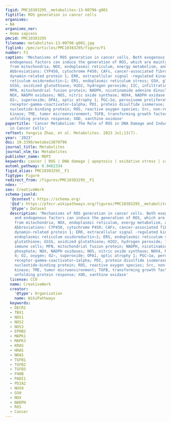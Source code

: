 ```yaml
---
figid: PMC10383295__metabolites-13-00796-g001
figtitle: ROS generation in cancer cells
organisms:
- NA
organisms_ner:
- Homo sapiens
pmcid: PMC10383295
filename: metabolites-13-00796-g001.jpg
figlink: /pmc/articles/PMC10383295/figure/F1
number: F1
caption: 'Mechanisms of ROS generation in cancer cells. Both exogenous stimuli and
  endogenous factors can induce the generation of ROS, which are mainly generated
  from mitochondria, NOX, endoplasmic reticulum, energy metabolism, and other pathways.
  Abbreviations: CYP450, cytochrome P450; CAFs, cancer-associated fibroblasts; DRP1,
  dynamin-related protein 1; ERK, extracellular signal -regulated kinase; ERO−1, endoplasmic
  reticulum oxidoreductin−1; ERS, endoplasmic reticulum stress; GSH, glutathione;
  GSSG, oxidized glutathione; H2O2, hydrogen peroxide; IIC, infiltrating immune cells;
  MFN, mitochondrial fusion protein; NADPH, nicotinamide adenine dinucleotide phosphate;
  NOX, NADPH oxidases; NOS, nitric oxide synthase; NOX4, NADPH oxidase 4; O2, oxygen;
  O2−, superoxide; OPA1, optic atrophy 1; PGC−1α, peroxisome proliferator-activated
  receptor-gamma-coactivator−1alpha; PDI, protein disulfide isomerase; Ras, guanine
  nucleotide-binding protein; ROS, reactive oxygen species; Src, non-receptor tyrosine
  kinase; TME, tumor microenvironment; TGFB, transforming growth factor beta; UPR,
  unfolding protein response; XOD, xanthine oxidase'
papertitle: 'Cancer Metabolism: The Role of ROS in DNA Damage and Induction of Apoptosis
  in Cancer Cells'
reftext: Yongxia Zhao, et al. Metabolites. 2023 Jul;13(7).
year: '2023'
doi: 10.3390/metabo13070796
journal_title: Metabolites
journal_nlm_ta: Metabolites
publisher_name: MDPI
keywords: cancer | ROS | DNA damage | apoptosis | oxidative stress | cancer metabolism
automl_pathway: 0.9462334
figid_alias: PMC10383295__F1
figtype: Figure
redirect_from: /figures/PMC10383295__F1
ndex: ''
seo: CreativeWork
schema-jsonld:
  '@context': https://schema.org/
  '@id': https://pfocr.wikipathways.org/figures/PMC10383295__metabolites-13-00796-g001.html
  '@type': Dataset
  description: 'Mechanisms of ROS generation in cancer cells. Both exogenous stimuli
    and endogenous factors can induce the generation of ROS, which are mainly generated
    from mitochondria, NOX, endoplasmic reticulum, energy metabolism, and other pathways.
    Abbreviations: CYP450, cytochrome P450; CAFs, cancer-associated fibroblasts; DRP1,
    dynamin-related protein 1; ERK, extracellular signal -regulated kinase; ERO−1,
    endoplasmic reticulum oxidoreductin−1; ERS, endoplasmic reticulum stress; GSH,
    glutathione; GSSG, oxidized glutathione; H2O2, hydrogen peroxide; IIC, infiltrating
    immune cells; MFN, mitochondrial fusion protein; NADPH, nicotinamide adenine dinucleotide
    phosphate; NOX, NADPH oxidases; NOS, nitric oxide synthase; NOX4, NADPH oxidase
    4; O2, oxygen; O2−, superoxide; OPA1, optic atrophy 1; PGC−1α, peroxisome proliferator-activated
    receptor-gamma-coactivator−1alpha; PDI, protein disulfide isomerase; Ras, guanine
    nucleotide-binding protein; ROS, reactive oxygen species; Src, non-receptor tyrosine
    kinase; TME, tumor microenvironment; TGFB, transforming growth factor beta; UPR,
    unfolding protein response; XOD, xanthine oxidase'
  license: CC0
  name: CreativeWork
  creator:
    '@type': Organization
    name: WikiPathways
  keywords:
  - DECR1
  - TBX1
  - NOS1
  - NOS2
  - NOS3
  - EPHB2
  - MAPK1
  - MAPK3
  - KRAS
  - HRAS
  - NRAS
  - TGFB1
  - TGFB2
  - TGFB3
  - P4HB
  - PADI1
  - PDIA2
  - NOX4
  - GSH
  - NOX
  - NADPH
  - ROS
  - Cancer
---
```

